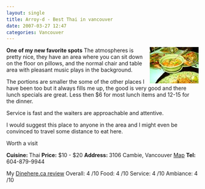 ```yaml
---
layout: single
title: Arroy-d - Best Thai in vancouver
date: 2007-03-27 12:47
categories: Vancouver
---
```

<a href="/public/uploads/2007/03/dsc00052.jpg" title="Arroy-d Thai"><img src="/public/uploads/2007/03/dsc00052.thumbnail.jpg" alt="Arroy-d Thai" align="right" /></a><strong>One of my new favorite spots</strong>
The atmospheres is pretty nice, they have an area where you can sit down on the floor on pillows, and the normal chair and table area with pleasant music plays in the background.

The portions are smaller the some of the other places I have been too but it always fills me up, the good is very good and there lunch specials are great. Less then $6 for most lunch items and 12-15 for the dinner.

Service is fast and the waiters are approachable and attentive.

I would suggest this place to anyone in the area and I might even be convinced to travel some distance to eat here.

Worth a visit

<strong>Cuisine: </strong>Thai
<strong> Price:</strong> $10 - $20
<strong>Address: </strong>3106 Cambie, Vancouver <a href="http://maps.google.com/maps?q=3106+Cambie,+Vancouver,+BC&amp;iwloc=A&amp;hl=en" target="_blank">Map</a>
<strong> Tel:</strong> 604-879-9944

My <a href="http://www.dinehere.ca/restaurant.asp?r=759">Dinehere.ca review</a>
Overall: 4 /10
Food: 4 /10
Service: 4 /10
Ambiance: 4 /10
